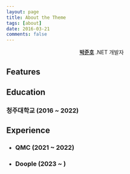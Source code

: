 ```yaml
---
layout: page
title: About the Theme
tags: [about]
date: 2016-03-21
comments: false
---
```

    
<center><a href="http://joonho-park.github.io/"><b>박준호</b></a> .NET 개발자</center>

## Features

## Education
<!-- ### 포이초등학교 (2004 ~ 2010)
### 대치중학교 (2010 ~ 2013)
### 개포고등학교 (2013 ~ 2014)
### 돌마고등학교 (2014 ~ 2016) -->
### 청주대학교 (2016 ~ 2022)

## Experience

 - ### QMC (2021 ~ 2022)

 - ### Doople (2023 ~ )